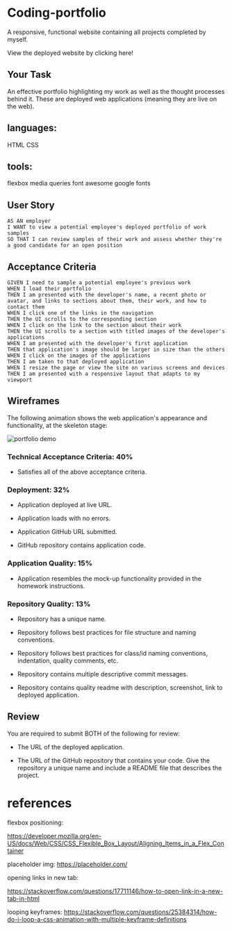 # Coding-portfolio

A responsive, functional website containing all projects completed by myself.

View the deployed website by clicking here!

## Your Task

An effective portfolio highlighting my work as well as the thought processes behind it. These are deployed web applications (meaning they are live on the web).

## languages:

HTML
CSS

## tools:

flexbox
media queries
font awesome
google fonts

## User Story

```
AS AN employer
I WANT to view a potential employee's deployed portfolio of work samples
SO THAT I can review samples of their work and assess whether they're a good candidate for an open position
```

## Acceptance Criteria

```
GIVEN I need to sample a potential employee's previous work
WHEN I load their portfolio
THEN I am presented with the developer's name, a recent photo or avatar, and links to sections about them, their work, and how to contact them
WHEN I click one of the links in the navigation
THEN the UI scrolls to the corresponding section
WHEN I click on the link to the section about their work
THEN the UI scrolls to a section with titled images of the developer's applications
WHEN I am presented with the developer's first application
THEN that application's image should be larger in size than the others
WHEN I click on the images of the applications
THEN I am taken to that deployed application
WHEN I resize the page or view the site on various screens and devices
THEN I am presented with a responsive layout that adapts to my viewport
```

## Wireframes

The following animation shows the web application's appearance and functionality, at the skeleton stage:

![portfolio demo](./Assets/02-advanced-css-homework-demo.gif)

### Technical Acceptance Criteria: 40%

- Satisfies all of the above acceptance criteria.

### Deployment: 32%

- Application deployed at live URL.

- Application loads with no errors.

- Application GitHub URL submitted.

- GitHub repository contains application code.

### Application Quality: 15%

- Application resembles the mock-up functionality provided in the homework instructions.

### Repository Quality: 13%

- Repository has a unique name.

- Repository follows best practices for file structure and naming conventions.

- Repository follows best practices for class/id naming conventions, indentation, quality comments, etc.

- Repository contains multiple descriptive commit messages.

- Repository contains quality readme with description, screenshot, link to deployed application.

## Review

You are required to submit BOTH of the following for review:

- The URL of the deployed application.

- The URL of the GitHub repository that contains your code. Give the repository a unique name and include a README file that describes the project.

# references

flexbox positioning:

https://developer.mozilla.org/en-US/docs/Web/CSS/CSS_Flexible_Box_Layout/Aligning_Items_in_a_Flex_Container

placeholder img:
https://placeholder.com/

opening links in new tab:

https://stackoverflow.com/questions/17711146/how-to-open-link-in-a-new-tab-in-html

looping keyframes:
https://stackoverflow.com/questions/25384314/how-do-i-loop-a-css-animation-with-multiple-keyframe-definitions
